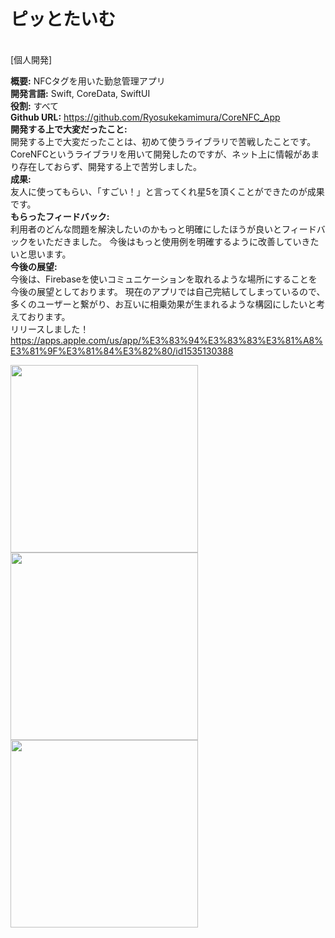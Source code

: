 # ピッとたいむ
<br/>
[個人開発]
<br/>

**概要:** NFCタグを用いた勤怠管理アプリ
<br/>
**開発言語:** Swift, CoreData, SwiftUI
<br/>
**役割:** すべて
<br/>
**Github URL:** https://github.com/Ryosukekamimura/CoreNFC_App
<br/>
**開発する上で大変だったこと:**
<br/>
開発する上で大変だったことは、初めて使うライブラリで苦戦したことです。CoreNFCというライブラリを用いて開発したのですが、ネット上に情報があまり存在しておらず、開発する上で苦労しました。
<br/>
**成果:**
<br/>
友人に使ってもらい、「すごい！」と言ってくれ星5を頂くことができたのが成果です。
<br/>
**もらったフィードバック:**
<br/>
利用者のどんな問題を解決したいのかもっと明確にしたほうが良いとフィードバックをいただきました。
今後はもっと使用例を明確するように改善していきたいと思います。
<br/>
**今後の展望:**
<br/>
今後は、Firebaseを使いコミュニケーションを取れるような場所にすることを今後の展望としております。
現在のアプリでは自己完結してしまっているので、多くのユーザーと繋がり、お互いに相乗効果が生まれるような構図にしたいと考えております。
<br/>
リリースしました！
https://apps.apple.com/us/app/%E3%83%94%E3%83%83%E3%81%A8%E3%81%9F%E3%81%84%E3%82%80/id1535130388

<p text-align="center">
  <img src="https://user-images.githubusercontent.com/52638834/95674700-e493a200-0bec-11eb-984f-3db0a9febfe0.png" width="300">
  <img src="https://user-images.githubusercontent.com/52638834/95674708-f4ab8180-0bec-11eb-8802-bcd5c4ba8a07.png" width="300">
  <img src="https://user-images.githubusercontent.com/52638834/95674705-f2492780-0bec-11eb-89bd-9864e0cbb860.png" width="300">
</p>

